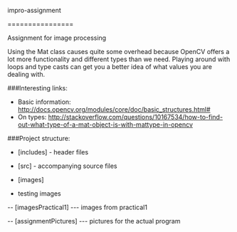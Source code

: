 impro-assignment

================



Assignment for image processing



Using the Mat class causes quite some overhead because OpenCV offers a lot more functionality and different types than we need. Playing around with loops and type casts can get you a better idea of what values you are dealing with.



###Interesting links:

- Basic information: http://docs.opencv.org/modules/core/doc/basic_structures.html#
- On types: http://stackoverflow.com/questions/10167534/how-to-find-out-what-type-of-a-mat-object-is-with-mattype-in-opencv



###Project structure:

- [includes] - header files

- [src] - accompanying source files

- [images]

- testing images

-- [imagesPractical1]
--- images from practical1

-- [assignmentPictures]
--- pictures for the actual program
